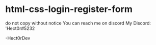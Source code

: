 # html-css-login-register-form
do not copy without notice
You can reach me on discord
My Discord: 'Hect0r#5232

-Hect0rDev


